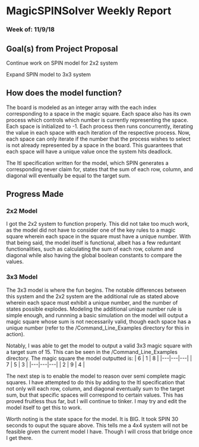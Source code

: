 # MagicSPINSolver Weekly Report
### Week of: 11/9/18

## Goal(s) from Project Proposal
Continue work on SPIN model for 2x2 system

Expand SPIN model to 3x3 system

## How does the model function?
The board is modeled as an integer array with the each index corresponding to a space in the magic square. Each space also has its own process which controls which number is currently representing the space. Each space is initialized to -1. Each process then runs concurrently, iterating the value in each space with each iteration of the respective process. Now, each space can only iterate if the number that the process wishes to select is not already represented by a space in the board. This guarantees that each space will have a unique value once the system hits deadlock. 

The ltl specification written for the model, which SPIN generates a corresponding never claim for, states that the sum of each row, column, and diagonal will eventually be equal to the target sum.

## Progress Made
### 2x2 Model
I got the 2x2 system to function properly. This did not take too much work, as the model did not have to consider one of the key rules to a magic square wherein each space in the square must have a unique number. With that being said, the model itself is functional, albeit has a few reduntant functionalities, such as calculating the sum of each row, column and diagonal while also having the global boolean constants to compare the values.

### 3x3 Model
The 3x3 model is where the fun begins. The notable differences between this system and the 2x2 system are the additional rule as stated above wherein each space must exhibit a unique number, and the number of states possible explodes. Modeling the additional unique number rule is simple enough, and runnning a basic simulation on the model will output a magic square whose sum is not necessarily valid, though each space has a unique number (refer to the /Command_Line_Examples directory for this in action). 

Notably, I was able to get the model to output a valid 3x3 magic square with a target sum of 15. This can be seen in the /Command_Line_Examples directory. The magic square the model outputted is:
| 6 | 1 | 8 |
|---|---|---|
| 7 | 5 | 3 |
|---|---|---|
| 2 | 9 | 4 |

The next step is to enable the model to reason over semi complete magic squares. I have attempted to do this by adding to the ltl specification that not only will each row, column, and diagonal eventually sum to the target sum, but that specific spaces will correspond to certain values. This has proved fruitless thus far, but I will continue to tinker. I may try and edit the model itself to get this to work.

Worth noting is the state space for the model. It is BIG. It took SPIN 30 seconds to ouput the square above. This tells me a 4x4 system will not be feasible given the current model I have. Though I will cross that bridge once I get there.